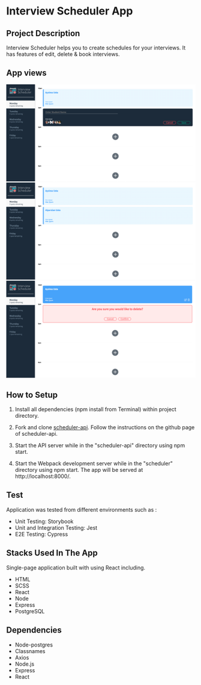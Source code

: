 Interview Scheduler App
=========

##  Project Description

Interview Scheduler helps you to create schedules for your interviews. It has features of edit, delete & book interviews.  

## App views
!["input-name"](https://github.com/alparslanustaa/scheduler/blob/master/docs/Screen%20Shot%202022-03-03%20at%206.18.52%20PM.png)
!["after-schedule"](https://github.com/alparslanustaa/scheduler/blob/master/docs/Screen%20Shot%202022-03-03%20at%206.19.25%20PM.png)
!["delete"](https://github.com/alparslanustaa/scheduler/blob/master/docs/Screen%20Shot%202022-03-03%20at%206.19.36%20PM.png)

## How to Setup
1. Install all dependencies (npm install from Terminal) within project directory.

2. Fork and clone [scheduler-api](https://github.com/lighthouse-labs/scheduler-api). Follow the instructions on the github page of scheduler-api.

3. Start the API server while in the "scheduler-api" directory using npm start.

4. Start the Webpack development server while in the "scheduler" directory using npm start. The app will be served at http://localhost:8000/.


## Test

Application was tested from different environments such as :

- Unit Testing: Storybook
- Unit and Integration Testing: Jest 
- E2E Testing: Cypress


## Stacks Used In The App

Single-page application built with using React including.

- HTML
- SCSS
- React
- Node
- Express
- PostgreSQL



## Dependencies

- Node-postgres
- Classnames
- Axios
- Node.js
- Express
- React

